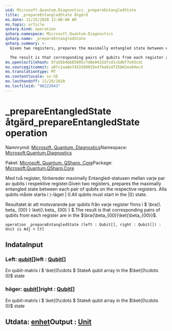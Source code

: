 ```yaml
---
uid: Microsoft.Quantum.Diagnostics._prepareEntangledState
title: _prepareEntangledState åtgärd
ms.date: 11/25/2020 12:00:00 AM
ms.topic: article
qsharp.kind: operation
qsharp.namespace: Microsoft.Quantum.Diagnostics
qsharp.name: _prepareEntangledState
qsharp.summary: >-
  Given two registers, prepares the maximally entangled state between each pair of qubits on the respective registers. All qubits must start in the |0⟩ state.

  The result is that corresponding pairs of qubits from each register are in the $\bra{\beta_{00}}\ket{\beta_{00}}$.
ms.openlocfilehash: 97a55b4bb85095c7d8e8432dfcd1c6d6f7e93cdc
ms.sourcegitcommit: a87c1aa8e7453360025e47ba614f25b02ea84ec3
ms.translationtype: MT
ms.contentlocale: sv-SE
ms.lasthandoff: 11/26/2020
ms.locfileid: "96223943"
---
```

# <a name="_prepareentangledstate-operation"></a><span data-ttu-id="950ff-102">_prepareEntangledState åtgärd</span><span class="sxs-lookup"><span data-stu-id="950ff-102">_prepareEntangledState operation</span></span>

<span data-ttu-id="950ff-103">Namnrymd: [Microsoft. Quantum. Diagnostics](xref:Microsoft.Quantum.Diagnostics)</span><span class="sxs-lookup"><span data-stu-id="950ff-103">Namespace: [Microsoft.Quantum.Diagnostics](xref:Microsoft.Quantum.Diagnostics)</span></span>

<span data-ttu-id="950ff-104">Paket: [Microsoft. Quantum. QSharp. Core](https://nuget.org/packages/Microsoft.Quantum.QSharp.Core)</span><span class="sxs-lookup"><span data-stu-id="950ff-104">Package: [Microsoft.Quantum.QSharp.Core](https://nuget.org/packages/Microsoft.Quantum.QSharp.Core)</span></span>


<span data-ttu-id="950ff-105">Med två register, förbereder maximally Entangled-statusen mellan varje par av qubits i respektive register.</span><span class="sxs-lookup"><span data-stu-id="950ff-105">Given two registers, prepares the maximally entangled state between each pair of qubits on the respective registers.</span></span>
<span data-ttu-id="950ff-106">Alla qubits måste starta i ⟩-läget | 0.</span><span class="sxs-lookup"><span data-stu-id="950ff-106">All qubits must start in the |0⟩ state.</span></span>

<span data-ttu-id="950ff-107">Resultatet är att motsvarande par qubits från varje register finns i $ \bra{\ beta_ {00} } \ket{\ beta_ {00} } $.</span><span class="sxs-lookup"><span data-stu-id="950ff-107">The result is that corresponding pairs of qubits from each register are in the $\bra{\beta_{00}}\ket{\beta_{00}}$.</span></span>

```qsharp
operation _prepareEntangledState (left : Qubit[], right : Qubit[]) : Unit is Adj + Ctl
```


## <a name="input"></a><span data-ttu-id="950ff-108">Indata</span><span class="sxs-lookup"><span data-stu-id="950ff-108">Input</span></span>

### <a name="left--qubit"></a><span data-ttu-id="950ff-109">Left: [qubit](xref:microsoft.quantum.lang-ref.qubit)[]</span><span class="sxs-lookup"><span data-stu-id="950ff-109">left : [Qubit](xref:microsoft.quantum.lang-ref.qubit)[]</span></span>

<span data-ttu-id="950ff-110">En qubit-matris i $ \ket{0\cdots $ State</span><span class="sxs-lookup"><span data-stu-id="950ff-110">A qubit array in the $\ket{0\cdots 0}$ state</span></span>


### <a name="right--qubit"></a><span data-ttu-id="950ff-111">höger: [qubit](xref:microsoft.quantum.lang-ref.qubit)[]</span><span class="sxs-lookup"><span data-stu-id="950ff-111">right : [Qubit](xref:microsoft.quantum.lang-ref.qubit)[]</span></span>

<span data-ttu-id="950ff-112">En qubit-matris i $ \ket{0\cdots $ State</span><span class="sxs-lookup"><span data-stu-id="950ff-112">A qubit array in the $\ket{0\cdots 0}$ state</span></span>



## <a name="output--unit"></a><span data-ttu-id="950ff-113">Utdata: [enhet](xref:microsoft.quantum.lang-ref.unit)</span><span class="sxs-lookup"><span data-stu-id="950ff-113">Output : [Unit](xref:microsoft.quantum.lang-ref.unit)</span></span>

